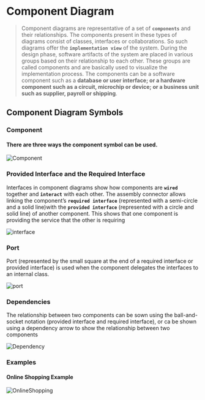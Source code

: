# Component Diagram
>Component diagrams are representative of a set of **`components`** and their relationships. The components present in these types of diagrams consist of classes, interfaces or collaborations. So such diagrams offer the **`implementation view`** of the system. During the design phase, software artifacts of the system are placed in various groups based on their relationship to each other. These groups are called components and are basically used to visualize the implementation process.
The components can be a software component such as a **database or
user interface; or a hardware component such as a circuit, microchip or
device; or a business unit such as supplier, payroll or shipping**.

## Component Diagram Symbols

### Component
#### There are three ways the component symbol can be used.

![Component](https://github.com/venu-shastri/ooad-uml-knowledge/blob/master/images/component-diagram-1.JPG)

### Provided Interface and the Required Interface
Interfaces in component diagrams show how components are **`wired `** together and **`interact`** with each other. The assembly connector allows linking the component’s **`required interface`** (represented with a  semi-circle and a solid line)with the **`provided interface`** (represented with a circle and solid line) of another component. This shows that one component is providing the service that the other is requiring

![interface](https://github.com/venu-shastri/ooad-uml-knowledge/blob/master/images/component-diagram-2.JPG)

### Port
Port (represented by the small square at the end of a required interface or
provided interface) is used when the component delegates the interfaces to
an internal class.

![port](https://github.com/venu-shastri/ooad-uml-knowledge/blob/master/images/component-diagram-3.PNG)

### Dependencies
The relationship between two components can be sown  using the ball-and-socket notation (provided interface and required interface), or ca be shown using   a dependency arrow to show the relationship between two components

![Dependency](https://github.com/venu-shastri/ooad-uml-knowledge/blob/master/images/component-diagram-4.PNG)


### Examples

#### Online Shopping Example
![OnlineShopping ](https://github.com/venu-shastri/ooad-uml-knowledge/blob/master/images/component-diagram-example1.PNG)
<!--stackedit_data:
eyJoaXN0b3J5IjpbNzg5NDA5MDg4LC02NjI0MzMxMjgsMzU3OT
cxMjkzLC0xNjA0OTk5NDE5XX0=
-->